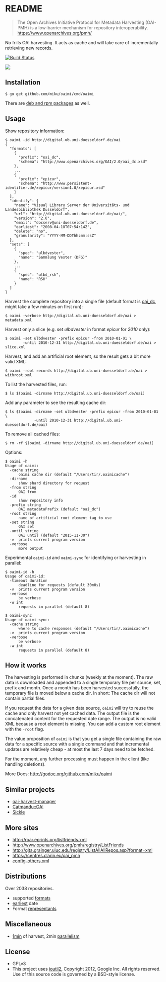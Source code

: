 README
======

> The Open Archives Initiative Protocol for Metadata Harvesting (OAI-PMH) is a low-barrier mechanism for repository interoperability. https://www.openarchives.org/pmh/

No frills OAI harvesting. It acts as cache and will take care of incrementally retrieving new records.

[![Build Status](https://travis-ci.org/miku/oaimi.svg?branch=master)](https://travis-ci.org/miku/oaimi)

![](https://github.com/miku/oaimi/blob/master/img/convergent_35855_sm.gif)

Installation
------------

    $ go get github.com/miku/oaimi/cmd/oaimi

There are [deb and rpm packages](https://github.com/miku/oaimi/releases) as well.

Usage
-----

Show repository information:

    $ oaimi -id http://digital.ub.uni-duesseldorf.de/oai
    {
      "formats": [
        {
          "prefix": "oai_dc",
          "schema": "http://www.openarchives.org/OAI/2.0/oai_dc.xsd"
        },
        ...
        {
          "prefix": "epicur",
          "schema": "http://www.persistent-identifier.de/xepicur/version1.0/xepicur.xsd"
        }
      ],
      "identify": {
        "name": "Visual Library Server der Universitäts- und Landesbibliothek Düsseldorf",
        "url": "http://digital.ub.uni-duesseldorf.de/oai/",
        "version": "2.0",
        "email": "docserv@uni-duesseldorf.de",
        "earliest": "2008-04-18T07:54:14Z",
        "delete": "no",
        "granularity": "YYYY-MM-DDThh:mm:ssZ"
      },
      "sets": [
        {
          "spec": "ulbdvester",
          "name": "Sammlung Vester (DFG)"
        },
        ...
        {
          "spec": "ulbd_rsh",
          "name": "RSH"
        }
      ]
    }

Harvest the complete repository into a single file (default format is [oai_dc](http://www.openarchives.org/OAI/2.0/oai_dc.xsd), might take a few minutes on first run):

    $ oaimi -verbose http://digital.ub.uni-duesseldorf.de/oai > metadata.xml

Harvest only a slice (e.g. set *ulbdvester* in format *epicur* for *2010* only):

    $ oaimi -set ulbdvester -prefix epicur -from 2010-01-01 \
            -until 2010-12-31 http://digital.ub.uni-duesseldorf.de/oai > slice.xml

Harvest, and add an artificial root element, so the result gets a bit more valid XML:

    $ oaimi -root records http://digital.ub.uni-duesseldorf.de/oai > withroot.xml

To list the harvested files, run:

    $ ls $(oaimi -dirname http://digital.ub.uni-duesseldorf.de/oai)

Add any parameter to see the resulting cache dir:

    $ ls $(oaimi -dirname -set ulbdvester -prefix epicur -from 2010-01-01 \
                 -until 2010-12-31 http://digital.ub.uni-duesseldorf.de/oai)

To remove all cached files:

    $ rm -rf $(oaimi -dirname http://digital.ub.uni-duesseldorf.de/oai)

Options:

    $ oaimi -h
    Usage of oaimi:
      -cache string
          oaimi cache dir (default "/Users/tir/.oaimicache")
      -dirname
          show shard directory for request
      -from string
          OAI from
      -id
          show repository info
      -prefix string
          OAI metadataPrefix (default "oai_dc")
      -root string
          name of artificial root element tag to use
      -set string
          OAI set
      -until string
          OAI until (default "2015-11-30")
      -v  prints current program version
      -verbose
          more output

Experimental `oaimi-id` and `oaimi-sync` for identifying or harvesting in parallel:

    $ oaimi-id -h
    Usage of oaimi-id:
      -timeout duration
          deadline for requests (default 30m0s)
      -v  prints current program version
      -verbose
          be verbose
      -w int
          requests in parallel (default 8)

    $ oaimi-sync
    Usage of oaimi-sync:
      -cache string
          where to cache responses (default "/Users/tir/.oaimicache")
      -v  prints current program version
      -verbose
          be verbose
      -w int
          requests in parallel (default 8)

How it works
------------

The harvesting is performed in chunks (weekly at the moment). The raw data is
downloaded and appended to a single temporary file per source, set, prefix and
month. Once a month has been harvested successfully, the temporary file is
moved below a cache dir. In short: The cache dir will not contain partial files.

If you request the data for a given data source, `oaimi` will try to reuse the
cache and only harvest not yet cached data. The output file is the
concatenated content for the requested date range. The output is no valid XML
because a root element is missing. You can add a custom root element with the
`-root` flag.

The value proposition of `oaimi` is that you get a single file containing the
raw data for a specific source with a single command and that incremental
updates are relatively cheap - at most the last 7 days need to be fetched.

For the moment, any further processing must happen in the client (like
handling deletions).

More Docs: http://godoc.org/github.com/miku/oaimi

Similar projects
----------------

* [oai-harvest-manager](https://github.com/TheLanguageArchive/oai-harvest-manager)
* [Catmandu::OAI](https://github.com/LibreCat/Catmandu-OAI)
* [Sickle](https://pypi.python.org/pypi/Sickle)

More sites
----------

* http://roar.eprints.org/listfriends.xml
* http://www.openarchives.org/pmh/registry/ListFriends
* http://gita.grainger.uiuc.edu/registry/ListAllAllRepos.asp?format=xml
* https://centres.clarin.eu/oai_pmh
* [config-others.xml](https://github.com/TheLanguageArchive/oai-harvest-manager/blob/a4ee9e72c0162a664e1b0ebd71b36b3f2f4eea71/src/main/resources/config-others.xml#L75)

Distributions
-------------

Over 2038 repositories.

* supported [formats](https://gist.github.com/anonymous/92ec3e297963b98c0bc7)
* [earliest](https://gist.github.com/anonymous/37e01bb984f9ce6fd3ec) date
* Format [representants](https://gist.github.com/miku/3679c3dc298796d38d2d)

Miscellaneous
-------------

* [1min](https://asciinema.org/a/6pkf42xpx6mpcwzupffo0iz1d?autoplay=1) of harvest, 2min [parallelism](https://asciinema.org/a/ce9g796vdxb9dk3g1qhtx0q8v?autoplay=1)

License
-------

* GPLv3
* This project uses [ioutil2](https://github.com/youtube/vitess/blob/c0366e645cb76048c4b30dbeffd8dc686697eb6f/go/ioutil2/ioutil.go), Copyright 2012, Google Inc. All rights reserved.
  Use of this source code is governed by a BSD-style license.
